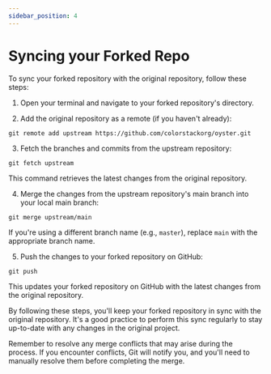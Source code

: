 ```yaml
---
sidebar_position: 4
---
```


# Syncing your Forked Repo
To sync your forked repository with the original repository, follow these steps:

1. Open your terminal and navigate to your forked repository's directory.

2. Add the original repository as a remote (if you haven't already):

```
git remote add upstream https://github.com/colorstackorg/oyster.git
```

3. Fetch the branches and commits from the upstream repository:

```
git fetch upstream
```
This command retrieves the latest changes from the original repository.

4. Merge the changes from the upstream repository's main branch into your local main branch:

```
git merge upstream/main
```
If you're using a different branch name (e.g., `master`), replace `main` with the appropriate branch name.

5. Push the changes to your forked repository on GitHub:

```
git push
```

This updates your forked repository on GitHub with the latest changes from the original repository.

By following these steps, you'll keep your forked repository in sync with the original repository. It's a good practice to perform this sync regularly to stay up-to-date with any changes in the original project.

Remember to resolve any merge conflicts that may arise during the process. If you encounter conflicts, Git will notify you, and you'll need to manually resolve them before completing the merge.
